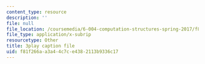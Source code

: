 ```yaml
---
content_type: resource
description: ''
file: null
file_location: /coursemedia/6-004-computation-structures-spring-2017/f81f266aa3a44c7ce4382113b9336c17_0Q6kYWnhaks.srt
file_type: application/x-subrip
resourcetype: Other
title: 3play caption file
uid: f81f266a-a3a4-4c7c-e438-2113b9336c17
---
```

